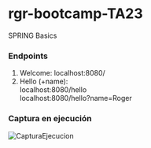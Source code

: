 # rgr-bootcamp-TA23
SPRING Basics

### Endpoints
1. Welcome: 
      localhost:8080/
2. Hello (+name):  
      localhost:8080/hello
      </br>localhost:8080/hello?name=Roger

### Captura en ejecución

![CapturaEjecucion](https://user-images.githubusercontent.com/49531890/231429718-79c0ae79-8d2c-457d-bf60-b3cd492ca148.PNG)
